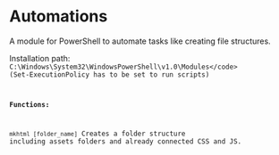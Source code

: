 # Automations
A module for PowerShell to automate tasks like creating file structures.

Installation path: <code>C:\Windows\System32\WindowsPowerShell\v1.0\Modules\</code> (Set-ExecutionPolicy has to be set to run scripts)

<b>Functions:</b>

<code>mkhtml [folder_name]</code> Creates a folder structure including assets folders and already connected CSS and JS.
